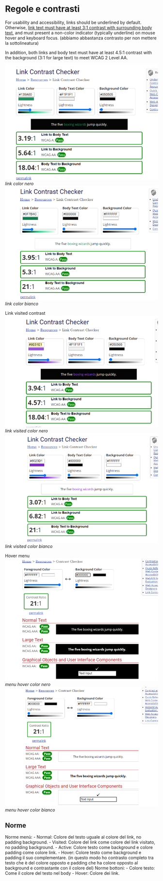 # Regole e contrasti

For usability and accessibility, links should be underlined by default. Otherwise, [link text must have at least 3:1 contrast with surrounding body text](https://webaim.org/articles/contrast/#only), and must present a non-color indicator (typically underline) on mouse hover and keyboard focus. (abbiamo abbastanza contrasto per non mettere la sottolineatura)

In addition, both links and body text must have at least 4.5:1 contrast with the background (3:1 for large text) to meet WCAG 2 Level AA.

![link-nero](link-nero.png)
*link color nero*
![link-bianco](link-bianco.png)
*link color bianco*

Link visited contrast
![link-visited-nero](link-visited-nero.png)
*link visited color nero*
![link-visited-bianco](link-visited-bianco.png)
*link visited color bianco*

Hover menu
![menu-hover-nero](menu-hover-nero.png)
*menu hover color nero*
![menu-hover-bianco](menu-hover-bianco.png)
*menu hover color bianco*

## Norme

Norme menù:
    - Normal: Colore del testo uguale al colore del link, no padding background.
    - Visited: Colore del link come colore del link visitato, no padding background.
    - Active: Colore testo come background e colore padding come colore link.
    - Hover: Colore testo come background e padding il suo complementare. (in questo modo ho contrasto completo tra testo che è del colore opposto e padding che ha colore opposto al background e contrastante con il colore del)
Norme bottoni:
    - Colore testo: Come il colore del testo nel body
    - Hover: Colore dei link.
